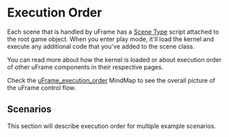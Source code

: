 # Execution Order

Each scene that is handled by uFrame has a [Scene Type](nodes/scene-type-node.md) script attached to the root game object. When you enter play mode, it'll load the kernel and execute any additional code that you've added to the scene class.

You can read more about how the kernel is loaded or about execution order of other uFrame components in their respective pages.

Check the [uFrame_execution_order](https://mm.tt/571885479?t=F6p1mvLEmJ) MindMap to see the overall picture of the uFrame control flow.

## Scenarios

This section will describe execution order for multiple example scenarios.

